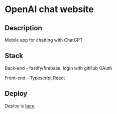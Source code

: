 # OpenAI chat website

## Description

Mobile app for chatting with ChatGPT.

## Stack

Back-end - fastify/firebase, login with gitHub OAuth

Front-end - Typescript React

## Deploy

Deploy is [here](https://test-6nvp.onrender.com)
